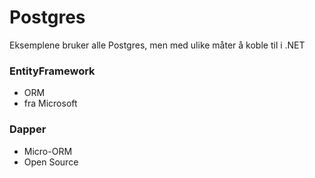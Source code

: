 # Postgres

Eksemplene bruker alle Postgres, men med ulike måter å koble til i .NET

### EntityFramework

- ORM
- fra Microsoft

### Dapper

- Micro-ORM
- Open Source
